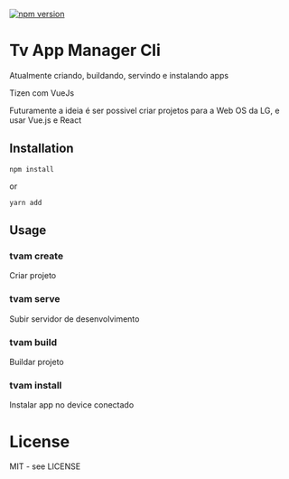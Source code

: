 
[![npm version](https://badge.fury.io/js/tvam.svg)](https://badge.fury.io/js/tvam)

# Tv App Manager Cli

Atualmente criando, buildando, servindo e instalando apps 

Tizen com VueJs

Futuramente a ideia é ser possivel criar projetos para a Web OS da LG, e usar Vue.js e React

## Installation

`npm install`

or

`yarn add`

## Usage

### tvam create

Criar projeto

### tvam serve

Subir servidor de desenvolvimento

### tvam build

Buildar projeto

### tvam install

Instalar app no device conectado

# License

MIT - see LICENSE

